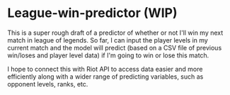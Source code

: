 # League-win-predictor (WIP)

This is a super rough draft of a predictor of whether or not I'll win my next match in league of legends. So far, I can input the player levels in my current match 
and the model will predict (based on a CSV file of previous win/loses and player level data) if I'm going to win or lose this match.

I hope to connect this with Riot API to access data easier and more efficiently along with a wider range of predicting variables, such as opponent levels, ranks, etc.
